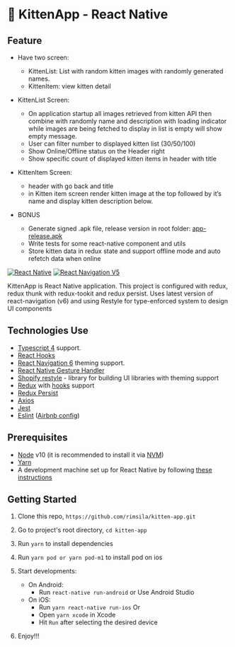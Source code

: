 # 🚀 KittenApp - React Native

## Feature

- Have two screen:
  - KittenList: List with random kitten images with randomly generated names.
  - KittenItem: view kitten detail
- KittenList Screen:
  - On application startup all images retrieved from kitten API then combine with randomly name and description with loading indicator while images are being fetched to display in list is empty will show empty message.
  - User can filter number to displayed kitten list (30/50/100)
  - Show Online/Offline status on the Header right
  - Show specific count  of displayed kitten items in header with title
- KittenItem Screen:

  - header with go back and title
  - in Kitten item screen render kitten image at the top followed by it’s name and display kitten description below.

- BONUS
  - Generate signed .apk file, release version in root folder: [app-release.apk](https://github.com/rimsila/kitten-app/blob/main/app-release.apk)
  - Write tests for some react-native component and utils
  - Store kitten data in redux state and support offline mode and auto refetch data when online


[![React Native](https://img.shields.io/badge/React%20Native-v0.65.1-green.svg)](https://facebook.github.io/react-native/) [![React Navigation V5](https://img.shields.io/badge/React%20Navigation-v6.0.2-blue.svg)](https://reactnavigation.org/)

KittenApp is React Native application. This project is configured with redux, redux thunk with redux-tookit and redux persist. Uses latest version of react-navigation (v6) and using Restyle for type-enforced system to design UI components

## Technologies Use

- [Typescript 4](https://www.typescriptlang.org/) support.
- [React Hooks](https://reactjs.org/docs/hooks-intro.html)
- [React Navigation 6](https://reactnavigation.org/) theming support.
- [React Native Gesture Handler](https://github.com/kmagiera/react-native-gesture-handler)
- [Shopify restyle](https://github.com/Shopify/restyle) - library for building UI libraries with theming support
- [Redux](http://redux.js.org/) with [hooks](https://react-redux.js.org/api/hooks) support
- [Redux Persist](https://github.com/rt2zz/redux-persist/)
- [Axios](https://github.com/axios/axios)
- [Jest](https://facebook.github.io/jest/)
- [Eslint](http://eslint.org/) ([Airbnb config](https://github.com/airbnb/javascript/tree/master/packages/eslint-config-airbnb))

## Prerequisites

- [Node](https://nodejs.org) v10 (it is recommended to install it via [NVM](https://github.com/creationix/nvm))
- [Yarn](https://yarnpkg.com/)
- A development machine set up for React Native by following [these instructions](https://facebook.github.io/react-native/docs/getting-started.html)

## Getting Started

1. Clone this repo, `https://github.com/rimsila/kitten-app.git`
2. Go to project's root directory, `cd kitten-app`
3. Run `yarn` to install dependencies
4. Run `yarn pod or yarn pod-m1` to install pod on ios
5. Start developments:

   - On Android:
     - Run `react-native run-android` or Use Android Studio
   - On iOS:
     - Run `yarn react-native run-ios` 
 Or
     - Open `yarn xcode` in Xcode
     - Hit `Run` after selecting the desired device

6. Enjoy!!!
